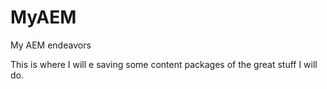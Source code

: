 # MyAEM
My AEM endeavors

This is where I will e saving some content packages of the great stuff I will do.
